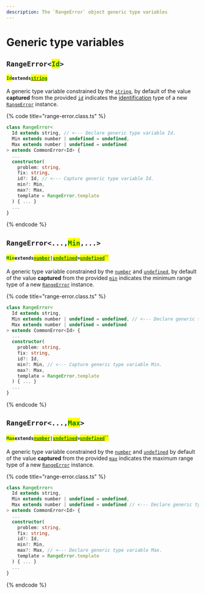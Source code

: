 ```yaml
---
description: The `RangeError` object generic type variables
---
```


# Generic type variables

## `RangeError<`<mark style="color:green;">`Id`</mark>`>` <a href="#wrap-opening" id="wrap-opening"></a>

#### <mark style="color:green;">`Id`</mark>`extends`[<mark style="color:green;">`string`</mark>](https://www.typescriptlang.org/docs/handbook/basic-types.html#string)

​A generic type variable constrained by the [`string`](https://developer.mozilla.org/en-US/docs/Web/JavaScript/Reference/Global\_Objects/String), by default of the value **captured** from the provided [`id`](constructor.md#id-id) indicates the [identification](../getting-started/basic-concepts.md#identification) type of a new [`RangeError`](broken-reference) instance.

{% code title="range-error.class.ts" %}
```typescript
class RangeError<
  Id extends string, // <--- Declare generic type variable Id.
  Min extends number | undefined = undefined,
  Max extends number | undefined = undefined
> extends CommonError<Id> {
  ...
  constructor(
    problem: string,
    fix: string,
    id?: Id, // <--- Capture generic type variable Id.
    min?: Min,
    max?: Max,
    template = RangeError.template
  ) { ... }
  ...
}
```
{% endcode %}

## `RangeError<...,`<mark style="color:green;">`Min`</mark>`,...>` <a href="#wrap-opening" id="wrap-opening"></a>

#### <mark style="color:green;">`Min`</mark>`extends`[<mark style="color:green;">`number`</mark>](https://www.typescriptlang.org/docs/handbook/basic-types.html#number)`|`[<mark style="color:green;">`undefined`</mark>](https://www.typescriptlang.org/docs/handbook/basic-types.html#null-and-undefined)`=`[<mark style="color:green;">`undefined`</mark>](https://www.typescriptlang.org/docs/handbook/basic-types.html#null-and-undefined)<mark style="color:green;">``</mark>

​A generic type variable constrained by the [`number`](https://www.typescriptlang.org/docs/handbook/basic-types.html#number) and [`undefined`](https://www.typescriptlang.org/docs/handbook/basic-types.html#null-and-undefined), by default of the value **captured** from the provided [`min`](constructor.md#min-number) indicates the minimum range type of a new [`RangeError`](broken-reference) instance.

{% code title="range-error.class.ts" %}
```typescript
class RangeError<
  Id extends string,
  Min extends number | undefined = undefined, // <--- Declare generic type variable Min.
  Max extends number | undefined = undefined
> extends CommonError<Id> {
  ...
  constructor(
    problem: string,
    fix: string,
    id?: Id,
    min?: Min, // <--- Capture generic type variable Min.
    max?: Max,
    template = RangeError.template
  ) { ... }
  ...
}
```
{% endcode %}

## `RangeError<...,`<mark style="color:green;">`Max`</mark>`>` <a href="#wrap-opening" id="wrap-opening"></a>

#### <mark style="color:green;">`Max`</mark>`extends`[<mark style="color:green;">`number`</mark>](https://www.typescriptlang.org/docs/handbook/basic-types.html#number)`|`[<mark style="color:green;">`undefined`</mark>](https://www.typescriptlang.org/docs/handbook/basic-types.html#null-and-undefined)`=`[<mark style="color:green;">`undefined`</mark>](https://www.typescriptlang.org/docs/handbook/basic-types.html#null-and-undefined)<mark style="color:green;">``</mark>

​A generic type variable constrained by the [`number`](https://www.typescriptlang.org/docs/handbook/basic-types.html#number) and [`undefined`](https://www.typescriptlang.org/docs/handbook/basic-types.html#null-and-undefined) by default of the value **captured** from the provided [`max`](constructor.md#max-number) indicates the maximum range type of a new [`RangeError`](broken-reference) instance.

{% code title="range-error.class.ts" %}
```typescript
class RangeError<
  Id extends string,
  Min extends number | undefined = undefined,
  Max extends number | undefined = undefined // <--- Declare generic type variable Max.
> extends CommonError<Id> {
  ...
  constructor(
    problem: string,
    fix: string,
    id?: Id,
    min?: Min,
    max?: Max, // <--- Declare generic type variable Max.
    template = RangeError.template
  ) { ... }
  ...
}
```
{% endcode %}
